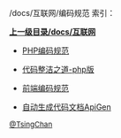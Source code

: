 /docs/互联网/编码规范 索引：


**[上一级目录/docs/互联网](/docs/互联网/index.md)**

- [PHP编码规范](/docs/互联网/编码规范/PHP编码规范.md)

- [代码整洁之道-php版](/docs/互联网/编码规范/代码整洁之道-php版.md)

- [前端编码规范](/docs/互联网/编码规范/前端编码规范.md)

- [自动生成代码文档ApiGen](/docs/互联网/编码规范/自动生成代码文档ApiGen.md)


<font size=2 color='grey'> [@TsingChan](http://www.9ong.com/) </font>